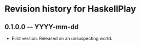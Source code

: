 # Revision history for HaskellPlay

## 0.1.0.0 -- YYYY-mm-dd

* First version. Released on an unsuspecting world.
